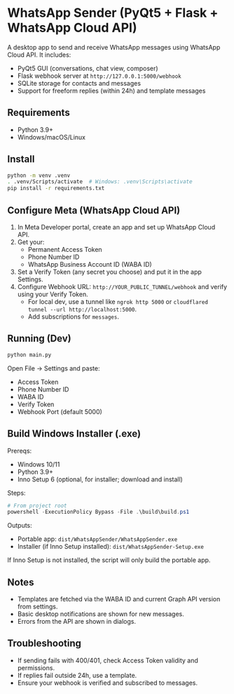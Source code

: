 # WhatsApp Sender (PyQt5 + Flask + WhatsApp Cloud API)

A desktop app to send and receive WhatsApp messages using WhatsApp Cloud API. It includes:
- PyQt5 GUI (conversations, chat view, composer)
- Flask webhook server at `http://127.0.0.1:5000/webhook`
- SQLite storage for contacts and messages
- Support for freeform replies (within 24h) and template messages

## Requirements
- Python 3.9+
- Windows/macOS/Linux

## Install
```bash
python -m venv .venv
. .venv/Scripts/activate  # Windows: .venv\Scripts\activate
pip install -r requirements.txt
```

## Configure Meta (WhatsApp Cloud API)
1. In Meta Developer portal, create an app and set up WhatsApp Cloud API.
2. Get your:
   - Permanent Access Token
   - Phone Number ID
   - WhatsApp Business Account ID (WABA ID)
3. Set a Verify Token (any secret you choose) and put it in the app Settings.
4. Configure Webhook URL: `http://YOUR_PUBLIC_TUNNEL/webhook` and verify using your Verify Token.
   - For local dev, use a tunnel like `ngrok http 5000` or `cloudflared tunnel --url http://localhost:5000`.
   - Add subscriptions for `messages`.

## Running (Dev)
```bash
python main.py
```
Open File → Settings and paste:
- Access Token
- Phone Number ID
- WABA ID
- Verify Token
- Webhook Port (default 5000)

## Build Windows Installer (.exe)
Prereqs:
- Windows 10/11
- Python 3.9+
- Inno Setup 6 (optional, for installer; download and install)

Steps:
```powershell
# From project root
powershell -ExecutionPolicy Bypass -File .\build\build.ps1
```
Outputs:
- Portable app: `dist/WhatsAppSender/WhatsAppSender.exe`
- Installer (if Inno Setup installed): `dist/WhatsAppSender-Setup.exe`

If Inno Setup is not installed, the script will only build the portable app.

## Notes
- Templates are fetched via the WABA ID and current Graph API version from settings.
- Basic desktop notifications are shown for new messages.
- Errors from the API are shown in dialogs.

## Troubleshooting
- If sending fails with 400/401, check Access Token validity and permissions.
- If replies fail outside 24h, use a template.
- Ensure your webhook is verified and subscribed to messages.
